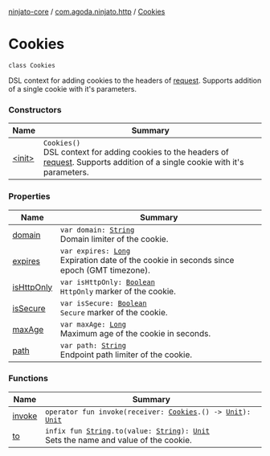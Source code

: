 [ninjato-core](../../index.md) / [com.agoda.ninjato.http](../index.md) / [Cookies](./index.md)

# Cookies

`class Cookies`

DSL context for adding cookies to the headers of [request](../-request/index.md).
Supports addition of a single cookie with it's parameters.

### Constructors

| Name | Summary |
|---|---|
| [&lt;init&gt;](-init-.md) | `Cookies()`<br>DSL context for adding cookies to the headers of [request](../-request/index.md). Supports addition of a single cookie with it's parameters. |

### Properties

| Name | Summary |
|---|---|
| [domain](domain.md) | `var domain: `[`String`](https://kotlinlang.org/api/latest/jvm/stdlib/kotlin/-string/index.html)<br>Domain limiter of the cookie. |
| [expires](expires.md) | `var expires: `[`Long`](https://kotlinlang.org/api/latest/jvm/stdlib/kotlin/-long/index.html)<br>Expiration date of the cookie in seconds since epoch (GMT timezone). |
| [isHttpOnly](is-http-only.md) | `var isHttpOnly: `[`Boolean`](https://kotlinlang.org/api/latest/jvm/stdlib/kotlin/-boolean/index.html)<br>`HttpOnly` marker of the cookie. |
| [isSecure](is-secure.md) | `var isSecure: `[`Boolean`](https://kotlinlang.org/api/latest/jvm/stdlib/kotlin/-boolean/index.html)<br>`Secure` marker of the cookie. |
| [maxAge](max-age.md) | `var maxAge: `[`Long`](https://kotlinlang.org/api/latest/jvm/stdlib/kotlin/-long/index.html)<br>Maximum age of the cookie in seconds. |
| [path](path.md) | `var path: `[`String`](https://kotlinlang.org/api/latest/jvm/stdlib/kotlin/-string/index.html)<br>Endpoint path limiter of the cookie. |

### Functions

| Name | Summary |
|---|---|
| [invoke](invoke.md) | `operator fun invoke(receiver: `[`Cookies`](./index.md)`.() -> `[`Unit`](https://kotlinlang.org/api/latest/jvm/stdlib/kotlin/-unit/index.html)`): `[`Unit`](https://kotlinlang.org/api/latest/jvm/stdlib/kotlin/-unit/index.html) |
| [to](to.md) | `infix fun `[`String`](https://kotlinlang.org/api/latest/jvm/stdlib/kotlin/-string/index.html)`.to(value: `[`String`](https://kotlinlang.org/api/latest/jvm/stdlib/kotlin/-string/index.html)`): `[`Unit`](https://kotlinlang.org/api/latest/jvm/stdlib/kotlin/-unit/index.html)<br>Sets the name and value of the cookie. |
